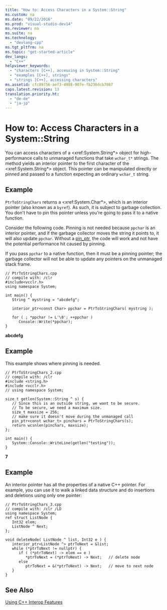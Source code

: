 ```yaml
---
title: "How to: Access Characters in a System::String"
ms.custom: na
ms.date: "09/22/2016"
ms.prod: "visual-studio-dev14"
ms.reviewer: na
ms.suite: na
ms.technology: 
  - "devlang-cpp"
ms.tgt_pltfrm: na
ms.topic: "get-started-article"
dev_langs: 
  - "C++"
helpviewer_keywords: 
  - "characters [C++], accessing in System::String"
  - "examples [C++], strings"
  - "strings [C++], accessing characters"
ms.assetid: cfc89756-aef3-4988-907e-fb236dcb7087
caps.latest.revision: 13
translation.priority.ht: 
  - "de-de"
  - "ja-jp"
---
```

# How to: Access Characters in a System::String
You can access characters of a \<xref:System.String*> object for high-performance calls to unmanaged functions that take `wchar_t*` strings. The method yields an interior pointer to the first character of the \<xref:System.String*> object. This pointer can be manipulated directly or pinned and passed to a function expecting an ordinary `wchar_t` string.  
  
## Example  
 `PtrToStringChars` returns a \<xref:System.Char*>, which is an interior pointer (also known as a `byref`). As such, it is subject to garbage collection. You don't have to pin this pointer unless you're going to pass it to a native function.  
  
 Consider the following code.  Pinning is not needed because `ppchar` is an interior pointer, and if the garbage collector moves the string it points to, it will also update `ppchar`. Without a [pin_ptr](../vs140/pin_ptr--c---cli-.md), the code will work and not have the potential performance hit caused by pinning.  
  
 If you pass `ppchar` to a native function, then it must be a pinning pointer; the garbage collector will not be able to update any pointers on the unmanaged stack frame.  
  
```  
// PtrToStringChars.cpp  
// compile with: /clr  
#include<vcclr.h>  
using namespace System;  
  
int main() {  
   String ^ mystring = "abcdefg";  
  
   interior_ptr<const Char> ppchar = PtrToStringChars( mystring );  
  
   for ( ; *ppchar != L'\0'; ++ppchar )  
      Console::Write(*ppchar);  
}  
```  
  
 **abcdefg**   
## Example  
 This example shows where pinning is needed.  
  
```  
// PtrToStringChars_2.cpp  
// compile with: /clr  
#include <string.h>  
#include <vcclr.h>  
// using namespace System;  
  
size_t getlen(System::String ^ s) {  
   // Since this is an outside string, we want to be secure.  
   // To be secure, we need a maximum size.  
   size_t maxsize = 256;  
   // make sure it doesn't move during the unmanaged call  
   pin_ptr<const wchar_t> pinchars = PtrToStringChars(s);  
   return wcsnlen(pinchars, maxsize);  
};  
  
int main() {  
   System::Console::WriteLine(getlen("testing"));  
}  
```  
  
 **7**   
## Example  
 An interior pointer has all the properties of a native C++ pointer. For example, you can use it to walk a linked data structure and do insertions and deletions using only one pointer:  
  
```  
// PtrToStringChars_3.cpp  
// compile with: /clr /LD  
using namespace System;  
ref struct ListNode {  
   Int32 elem;   
   ListNode ^ Next;  
};  
  
void deleteNode( ListNode ^ list, Int32 e ) {   
   interior_ptr<ListNode ^> ptrToNext = &list;  
   while (*ptrToNext != nullptr) {  
      if ( (*ptrToNext) -> elem == e )  
         *ptrToNext = (*ptrToNext) -> Next;   // delete node  
      else  
         ptrToNext = &(*ptrToNext) -> Next;   // move to next node  
   }  
}  
```  
  
## See Also  
 [Using C++ Interop Features](../vs140/using-c---interop--implicit-pinvoke-.md)